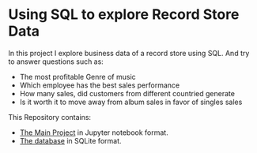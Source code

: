 # Using SQL to explore Record Store Data

In this project I explore business data of a record store using SQL. And try to answer questions such as:
 - The most profitable Genre of music
 - Which employee has the best sales performance
 - How many sales, did customers from different countried generate
 - Is it worth it to move away from album sales in favor of singles sales
 
 This Repository contains:
  - [The Main Project](https://github.com/ricardas-mikelionis/ricardas-mikelionis-Using-SQL-to-Explore-Record-Store-Data/blob/main/Exploring_Record_Store_Data_Using_SQL.ipynb) in Jupyter notebook format.
  - [The database](https://github.com/ricardas-mikelionis/ricardas-mikelionis-Using-SQL-to-Explore-Record-Store-Data/blob/main/chinook.db) in SQLite format.
